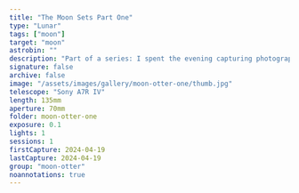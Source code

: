 ```yaml
---
title: "The Moon Sets Part One"
type: "Lunar"
tags: ["moon"]
target: "moon"
astrobin: ""
description: "Part of a series: I spent the evening capturing photographs of the moon setting over the Pacific Ocean."
signature: false
archive: false
image: "/assets/images/gallery/moon-otter-one/thumb.jpg"
telescope: "Sony A7R IV"
length: 135mm
aperture: 70mm
folder: moon-otter-one
exposure: 0.1
lights: 1
sessions: 1
firstCapture: 2024-04-19
lastCapture: 2024-04-19
group: "moon-otter"
noannotations: true
---
```

